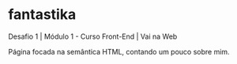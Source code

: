 # fantastika
Desafio 1 | Módulo 1 - Curso Front-End | Vai na Web 

Página focada na semântica HTML, contando um pouco sobre mim.